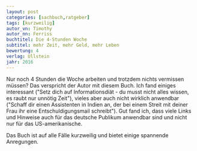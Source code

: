 ```yaml
---
layout: post
categories: [sachbuch,ratgeber]
tags: [kurzweilig]
autor_vn: Timothy
autor_nn: Ferriss
buchtitel: Die 4-Stunden Woche
subtitel: mehr Zeit, mehr Geld, mehr Leben
bewertung: 4
verlag: Ullstein
jahr: 2016
---
```


Nur noch 4 Stunden die Woche arbeiten und trotzdem nichts vermissen müssen? Das verspricht der Autor mit diesem Buch. Ich fand einiges interessant ("Setz dich auf Informationsdiät - du musst nicht alles wissen, es raubt nur unnötig Zeit"), vieles aber auch nicht wirklich anwendbar ("Schaff dir einen Assistenten in Indien an, der bei einem Streit mit deiner Frau ihr eine Entschuldigungsmail schreibt"). Gut fand ich, dass viele Links und Hinweise auch für das deutsche Publikum anwendbar sind und nicht nur für das US-amerikanische.

Das Buch ist auf alle Fälle kurzweilig und bietet einige spannende Anregungen.

